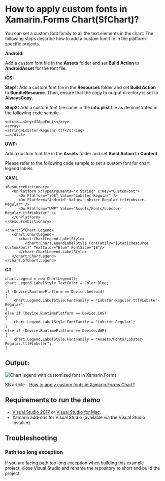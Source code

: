 # How to apply custom fonts in Xamarin.Forms Chart(SfChart)?

You can set a custom font family to all the text elements in the chart. The following steps describe how to add a custom font file in the platform-specific projects.

**Android:** 

Add a custom font file in the **Assets** folder and set **Build Action** to **AndroidAsset** for the font file.

**iOS:** 

**Step1:** Add a custom font file in the **Resources** folder and set **Build Action** to **BundleResource**. Then, ensure that the copy to output directory is set to **AlwaysCopy**.

**Step2:** Add a custom font file name in the **info.plist** file as demonstrated in the following code sample.
```
<dict>……<key>UIAppFonts</key>
<array>
<string>Lobster-Regular.ttf</string>
……</dict>
```

**UWP:** 

Add a custom font file in the **Assets** folder and set **Build Action** to **Content**.

Please refer to the following code sample to set a custom font for chart legend labels.

**XAML**
```
<ResourceDictionary>
   <OnPlatform x:TypeArguments="x:String" x:Key="CustomFont">
      <On Platform="iOS" Value="Lobster-Regular" />
      <On Platform="Android" Value="Lobster-Regular.ttf#Lobster-Regular" />
      <On Platform="UWP" Value="Assets/Fonts/Lobster-Regular.ttf#Lobster" />
   </OnPlatform>
</ResourceDictionary>
 
<chart:SfChart.Legend>
   <chart:ChartLegend>
      <chart:ChartLegend.LabelStyle>
         <chart:ChartLegendLabelStyle FontFamily="{StaticResource CustomFont}" TextColor="Blue" FontSize="18"/>
      </chart:ChartLegend.LabelStyle>
   </chart:ChartLegend>
</chart:SfChart.Legend>
```

**C#**
```
chart.Legend = new ChartLegend();
chart.Legend.LabelStyle.TextColor = Color.Blue;
 
if (Device.RuntimePlatform == Device.Android)
{
    chart.Legend.LabelStyle.FontFamily = "Lobster-Regular.ttf#Lobster-Regular";
}
else if (Device.RuntimePlatform == Device.iOS)
{
    chart.Legend.LabelStyle.FontFamily = "Lobster-Regular";
}
else if (Device.RuntimePlatform == Device.UWP)
{
    chart.Legend.LabelStyle.FontFamily = "Assets/Fonts/Lobster-Regular.ttf#Lobster";
}
```

## Output:

![Chart legend with customized font in Xamarin.Forms](https://user-images.githubusercontent.com/53489303/200593758-a871cf3d-8b1a-4d27-a71b-690823264c9c.png)

KB article - [How to apply custom fonts in Xamarin.Forms Chart?](https://www.syncfusion.com/kb/9388/how-to-apply-custom-fonts-in-xamarin-forms-chart)

## <a name="requirements-to-run-the-demo"></a>Requirements to run the demo ##

* [Visual Studio 2017](https://visualstudio.microsoft.com/downloads/) or [Visual Studio for Mac](https://visualstudio.microsoft.com/vs/mac/).
* Xamarin add-ons for Visual Studio (available via the Visual Studio installer).

## <a name="troubleshooting"></a>Troubleshooting ##
### Path too long exception
If you are facing path too long exception when building this example project, close Visual Studio and rename the repository to short and build the project.

